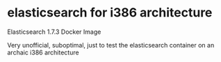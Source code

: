 # elasticsearch for i386 architecture
Elasticsearch 1.7.3 Docker Image

Very unofficial, suboptimal, just to test the elasticsearch container on an archaic i386 architecture
